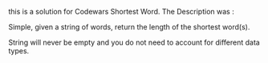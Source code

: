 this is a solution for Codewars Shortest Word. The Description was :

Simple, given a string of words, return the length of the shortest word(s).

String will never be empty and you do not need to account for different data types.

